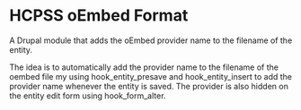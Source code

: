 # HCPSS oEmbed Format

A Drupal module that adds the oEmbed provider name to the filename of the
entity.

The idea is to automatically add the provider name to the filename of the 
oembed file my using hook_entity_presave and hook_entity_insert to add the
provider name whenever the entity is saved. The provider is also hidden on
the entity edit form using hook_form_alter.